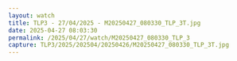 ```yaml
---
layout: watch
title: TLP3 - 27/04/2025 - M20250427_080330_TLP_3T.jpg
date: 2025-04-27 08:03:30
permalink: /2025/04/27/watch/M20250427_080330_TLP_3
capture: TLP3/2025/202504/20250426/M20250427_080330_TLP_3T.jpg
---
```

